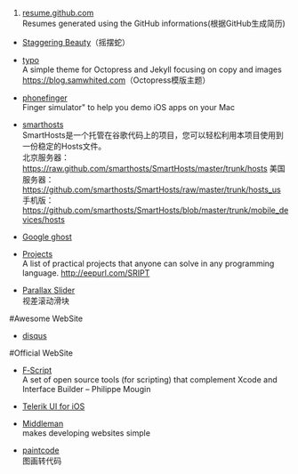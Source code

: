 1. [resume.github.com](https://github.com/resume/resume.github.com)  
  Resumes generated using the GitHub informations(根据GitHub生成简历)

* [Staggering Beauty](http://www.staggeringbeauty.com)（摇摆蛇）

* [typo](https://github.com/samwhited/typo)  
  A simple theme for Octopress and Jekyll focusing on copy and images <https://blog.samwhited.com>（Octopress模版主题）

* [phonefinger](https://github.com/dangrover/phonefinger)  
  Finger simulator" to help you demo iOS apps on your Mac

* [smarthosts](https://github.com/smarthosts/smarthosts)  
  SmartHosts是一个托管在谷歌代码上的项目，您可以轻松利用本项目使用到一份稳定的Hosts文件。                  
北京服务器：<https://raw.github.com/smarthosts/SmartHosts/master/trunk/hosts>
美国服务器：<https://github.com/smarthosts/SmartHosts/raw/master/trunk/hosts_us>
手机版：<https://github.com/smarthosts/SmartHosts/blob/master/trunk/mobile_devices/hosts>

* [Google ghost](https://github.com/greatfire/wiki)

* [Projects](https://github.com/karan/Projects)  
  A list of practical projects that anyone can solve in any programming language. 
<http://eepurl.com/SRIPT>
  
  
* [Parallax Slider](http://dreamsky.github.io/main/blog/parallax-slider/)  
视差滚动滑块


#Awesome WebSite  
* [disqus](http://disqus.com)  

#Official WebSite  
  
* [F‑Script](http://www.fscript.org)  
  A set of open source tools (for scripting) that complement Xcode and Interface Builder – Philippe Mougin  
  
* [Telerik UI for iOS](http://www.telerik.com/ios-ui)  
  
* [Middleman](http://middlemanapp.com)  
  makes developing websites simple  
  
* [paintcode](http://www.paintcodeapp.com/)  
图画转代码